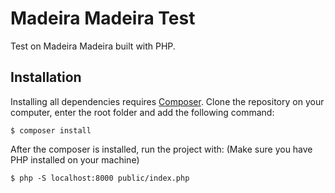 # Madeira Madeira Test

Test on Madeira Madeira built with PHP.

## Installation

Installing all dependencies requires [Composer](https://getcomposer.org/).
Clone the repository on your computer, enter the root folder and add the following command:

```
$ composer install
```

After the composer is installed, run the project with:
(Make sure you have PHP installed on your machine)

```
$ php -S localhost:8000 public/index.php
```
